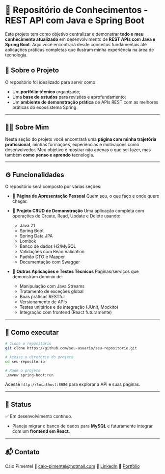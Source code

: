 # 🧠 Repositório de Conhecimentos - REST API com Java e Spring Boot

Este projeto tem como objetivo centralizar e demonstrar **todo o meu conhecimento atualizado** em desenvolvimento de **REST APIs com Java e Spring Boot**. Aqui você encontrará desde conceitos fundamentais até aplicações práticas completas que ilustram minha experiência na área de tecnologia.

## 📄 Sobre o Projeto

O repositório foi idealizado para servir como:

* Um **portfólio técnico** organizado;
* Uma **base de estudos** para revisões e aprofundamento;
* Um **ambiente de demonstração prática** de APIs REST com as melhores práticas do ecossistema Spring.

---

## 👨‍💻 Sobre Mim

Nesta seção do projeto você encontrará uma **página com minha trajetória profissional**, minhas formações, experiências e motivações como desenvolvedor. Meu objetivo é mostrar não apenas o que sei fazer, mas também **como penso e aprendo** tecnologia.

---

## ⚙️ Funcionalidades

O repositório será composto por várias seções:

* 📌 **Página de Apresentação Pessoal**
  Quem sou, o que faço e onde quero chegar.

* 📁 **Projeto CRUD de Demonstração**
  Uma aplicação completa com operações de Create, Read, Update e Delete usando:

  * Java 21
  * Spring Boot
  * Spring Data JPA
  * Lombok
  * Banco de dados H2/MySQL
  * Validações com Bean Validation
  * Padrão DTO e Mapper
  * Documentação com Swagger

* 🧪 **Outras Aplicações e Testes Técnicos**
  Páginas/serviços que demonstram domínio de:

  * Manipulação com Java Streams
  * Tratamento de exceções global
  * Boas práticas RESTful
  * Versionamento de APIs
  * Testes unitários e de integração (JUnit, Mockito)
  * Integração com frontend (React futuramente)

---

## 🚀 Como executar

```bash
# Clone o repositório
git clone https://github.com/seu-usuario/seu-repositorio.git

# Acesse o diretório do projeto
cd seu-repositorio

# Rode o projeto
./mvnw spring-boot:run
```

Acesse `http://localhost:8080` para explorar a API e suas páginas.

---

## 📌 Status

✅ Em desenvolvimento contínuo.
- Planejo migrar o banco de dados para **MySQL** e futuramente integrar com um **frontend em React**.

---

## 📬 Contato

Caio Pimentel
📧 [caio-pimentel@hotmail.com](mailto:caio-pimentel@hotmail.com)
💼 [LinkedIn](https://www.linkedin.com/in/caiofpimentel/)
📂 [Portfólio](https://github.com/caiofpimentel)


